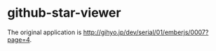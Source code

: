 # github-star-viewer

The original application is http://gihyo.jp/dev/serial/01/emberjs/0007?page=4.
